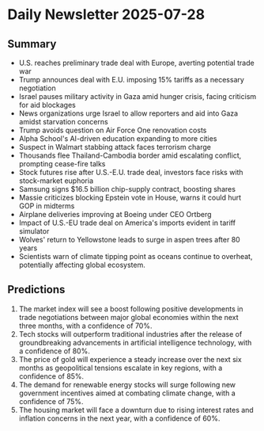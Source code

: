 # Daily Newsletter 2025-07-28

## Summary

- U.S. reaches preliminary trade deal with Europe, averting potential trade war
- Trump announces deal with E.U. imposing 15% tariffs as a necessary negotiation
- Israel pauses military activity in Gaza amid hunger crisis, facing criticism for aid blockages
- News organizations urge Israel to allow reporters and aid into Gaza amidst starvation concerns
- Trump avoids question on Air Force One renovation costs
- Alpha School's AI-driven education expanding to more cities
- Suspect in Walmart stabbing attack faces terrorism charge
- Thousands flee Thailand-Cambodia border amid escalating conflict, prompting cease-fire talks
- Stock futures rise after U.S.-E.U. trade deal, investors face risks with stock-market euphoria
- Samsung signs $16.5 billion chip-supply contract, boosting shares
- Massie criticizes blocking Epstein vote in House, warns it could hurt GOP in midterms
- Airplane deliveries improving at Boeing under CEO Ortberg
- Impact of U.S.-EU trade deal on America's imports evident in tariff simulator
- Wolves' return to Yellowstone leads to surge in aspen trees after 80 years
- Scientists warn of climate tipping point as oceans continue to overheat, potentially affecting global ecosystem.

## Predictions

1. The market index will see a boost following positive developments in trade negotiations between major global economies within the next three months, with a confidence of 70%.
2. Tech stocks will outperform traditional industries after the release of groundbreaking advancements in artificial intelligence technology, with a confidence of 80%.
3. The price of gold will experience a steady increase over the next six months as geopolitical tensions escalate in key regions, with a confidence of 85%.
4. The demand for renewable energy stocks will surge following new government incentives aimed at combating climate change, with a confidence of 75%.
5. The housing market will face a downturn due to rising interest rates and inflation concerns in the next year, with a confidence of 60%.
